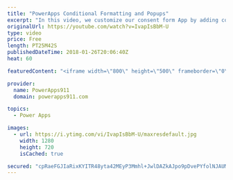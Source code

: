 ```yaml
---
title: "PowerApps Conditional Formatting and Popups"
excerpt: "In this video, we customize our consent form App by adding conditional formatting, variables, toggles, and even popups. Lots of cool little tricks to learn here so enjoy.   Video on creating the Consent Form and using Pen Input https://youtu.be/ycPO7Y3Cyu0  Video on sending an email with PowerApps https://www.youtube.com/watch?v=bF7WkqtxKB0"
originalUrl: https://youtube.com/watch?v=IvapIsBbM-U
type: video
price: Free
length: PT25M42S
publishedDateTime: 2018-01-26T20:06:40Z
heat: 60

featuredContent: "<iframe width=\"800\" height=\"500\" frameborder=\"0\" src=\"https://www.youtube.com/embed/IvapIsBbM-U\" allow=\"accelerometer; autoplay; encrypted-media; gyroscope; picture-in-picture\" allowfullscreen></iframe>"

provider:
  name: PowerApps911
  domain: powerapps911.com

topics:
  - Power Apps

images:
  - url: https://i.ytimg.com/vi/IvapIsBbM-U/maxresdefault.jpg
    width: 1280
    height: 720
    isCached: true

secured: "cpRaeFGJIaRixKYITR48yta42MEyP3Mmhl+JwlDAZkAJpo9pDvePYfolNJAUMYsPJxA8w2dxf9ZYHnwBfkgPO+lZlxkAG87s3gOgrd4P4IyIKXDl1hrs+8TJMgt3+detPvJbXDMzzzbrHo+3k6Nn6zfo1nilrhMVSBUrSkjeSThp+fjIYO+CQorwgWi2EES2BOQl4o6DjWn4k1Z6k5fVq3t1kWyDhsY5aL1K/3JBcdOHOzFZn+x2KwIB4qVL0YhLeqJD62h0O/EwqU+sNV/hoZmNyPWTtfk2qw9CJ5JV4Hg0hJIFxqyN82XhK99rKtRJqANdwHJqChC/gH32DGEMJse0PwekQeRvKkVQOA9Wjz1F7NmBGbCRXvgTLZS1Y9eif+6VVkQUK8HODWYn1Hn+vgVus9u2bGNH5/5LQJwXzZw=;sF5a0KvefXuWYfsKFohcOg=="
---
```


